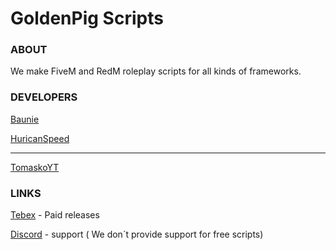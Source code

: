 # GoldenPig Scripts

### ABOUT
We make FiveM and RedM roleplay scripts for all kinds of frameworks.

### DEVELOPERS
[Baunie](https://github.com/Baunie)

[HuricanSpeed](https://github.com/HuricanSpeed)

-----------------------------------------------

[TomaskoYT](https://github.com/t0maskoYT)

### LINKS
[Tebex](https://goldenpighub.tebex.io/) - Paid releases

[Discord](https://discord.gg/8hD3Gu76md) - support ( We don´t provide support for free scripts)
